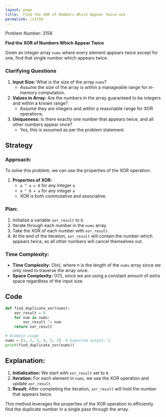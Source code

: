 ```yaml
---
layout: page
title:  Find the XOR of Numbers Which Appear Twice-out
permalink: /s3158
---
```


Problem Number: 3158

**Find the XOR of Numbers Which Appear Twice**

Given an integer array `nums` where every element appears twice except for one, find that single number which appears twice.

### Clarifying Questions
1. **Input Size:** What is the size of the array `nums`?
   - Assume the size of the array is within a manageable range for in-memory computation.
2. **Values in Array:** Are the numbers in the array guaranteed to be integers and within a known range?
   - Assume they are integers and within a reasonable range for XOR operations.
3. **Uniqueness:** Is there exactly one number that appears twice, and all other numbers appear once?
   - Yes, this is assumed as per the problem statement.

## Strategy

### Approach:

To solve this problem, we can use the properties of the XOR operation:

1. **Properties of XOR:**
   - `a ^ a = 0` for any integer `a`
   - `a ^ 0 = a` for any integer `a`
   - XOR is both commutative and associative.

### Plan:

1. Initialize a variable `xor_result` to `0`.
2. Iterate through each number in the `nums` array.
3. Take the XOR of each number with `xor_result`.
4. At the end of the iteration, `xor_result` will contain the number which appears twice, as all other numbers will cancel themselves out.

### Time Complexity:

- **Time Complexity:** O(n), where n is the length of the `nums` array since we only need to traverse the array once.
- **Space Complexity:** O(1), since we are using a constant amount of extra space regardless of the input size.

## Code

```python
def find_duplicate_xor(nums):
    xor_result = 0
    for num in nums:
        xor_result ^= num
    return xor_result

# Example usage
nums = [1, 2, 3, 4, 5, 2]  # Expected output: 2
print(find_duplicate_xor(nums))
```
## Explanation:

1. **Initialization:** We start with `xor_result` set to `0`.
2. **Iteration:** For each element in `nums`, we use the XOR operation and update `xor_result`.
3. **Result:** After completing the iteration, `xor_result` will hold the number that appears twice.

This method leverages the properties of the XOR operation to efficiently find the duplicate number in a single pass through the array.